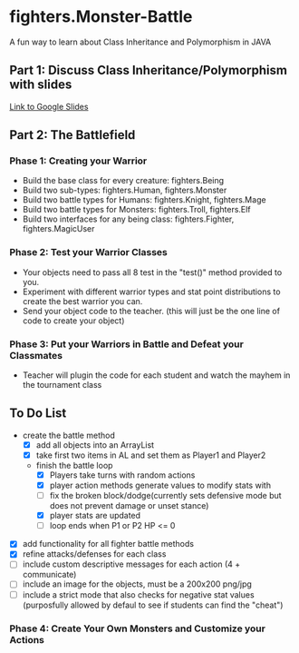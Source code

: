 # fighters.Monster-Battle

A fun way to learn about Class Inheritance and Polymorphism in JAVA

## Part 1: Discuss Class Inheritance/Polymorphism with slides

[Link to Google Slides](https://docs.google.com/presentation/d/1GTl5BPuGU_LwpV4cR-CtP9ZPPLvdJUsaY50vs0dOiuA/edit?usp=sharing)

## Part 2: The Battlefield

### Phase 1: Creating your Warrior

- Build the base class for every creature: fighters.Being
- Build two sub-types: fighters.Human, fighters.Monster
- Build two battle types for Humans: fighters.Knight, fighters.Mage
- Build two battle types for Monsters: fighters.Troll, fighters.Elf
- Build two interfaces for any being class: fighters.Fighter, fighters.MagicUser

### Phase 2: Test your Warrior Classes

- Your objects need to pass all 8 test in the "test()" method provided to you.
- Experiment with different warrior types and stat point distributions to create the best warrior you can.
- Send your object code to the teacher. (this will just be the one line of code to create your object)

### Phase 3: Put your Warriors in Battle and Defeat your Classmates

- Teacher will plugin the code for each student and watch the mayhem in the tournament class

## To Do List

- create the battle method
  - [x] add all objects into an ArrayList
  - [x] take first two items in AL and set them as Player1 and Player2
  - finish the battle loop
    - [x] Players take turns with random actions
    - [x] player action methods generate values to modify stats with
    - [ ] fix the broken block/dodge(currently sets defensive mode but does not prevent damage or unset stance)
    - [x] player stats are updated
    - [ ] loop ends when P1 or P2 HP <= 0
- [x] add functionality for all fighter battle methods 
- [x] refine attacks/defenses for each class
- [ ] include custom descriptive messages for each action (4 + communicate)
- [ ] include an image for the objects, must be a 200x200 png/jpg
- [ ] include a strict mode that also checks for negative stat values (purposfully allowed by defaul to see if students can find the "cheat")

### Phase 4: Create Your Own Monsters and Customize your Actions
